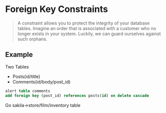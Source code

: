# Foreign Key Constraints

> A constraint allows you to protect the integrity of your database tables. Imagine an order that is associated with a customer who no longer exists in your system. Luckily, we can guard ourselves against such orphans.

## Example
Two Tables
- Posts(id/title)
- Comments(id/body/post_id)

```sql
alert table comments
add foreign key (post_id) references posts(id) on delete cascade
```

Go sakila->store/film/inventory table